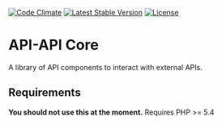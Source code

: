 [![Code Climate](https://codeclimate.com/github/api-api/core/badges/gpa.svg)](https://codeclimate.com/github/api-api/core)
[![Latest Stable Version](https://poser.pugx.org/api-api/core/version)](https://packagist.org/packages/api-api/core)
[![License](https://poser.pugx.org/api-api/core/license)](https://packagist.org/packages/api-api/core)

# API-API Core

A library of API components to interact with external APIs.

## Requirements

**You should not use this at the moment.**
Requires PHP >= 5.4
